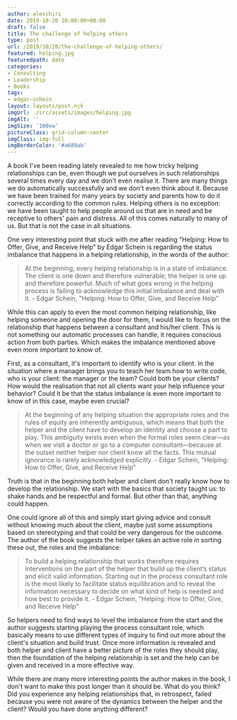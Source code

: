 ```yaml
---
author: alexchiri
date: 2019-10-20 10:00:00+00:00
draft: false
title: The challenge of helping others
type: post
url: /2019/10/20/the-challenge-of-helping-others/
featured: helping.jpg
featuredpath: date
categories:
- Consulting
- Leadership
- Books
tags:
- edgar-schein
layout: layouts/post.njk
imgUrl: ./src/assets/images/helping.jpg
imgAlt: ''
imgSize: '100vw'
pictureClass: grid-column-center
imgClass: img-full
imgBorderColor: '#a689ab'
---
```



A book I've been reading lately revealed to me how tricky helping relationships can be, even though we put ourselves in such relationships several times every day and we don't even realise it. There are many things we do automatically successfully and we don't even think about it. Because we have been trained for many years by society and parents how to do it correctly according to the common rules. Helping others is no exception: we have been taught to help people around us that are in need and be receptive to others' pain and distress. All of this comes naturally to many of us. But that is not the case in all situations.

One very interesting point that stuck with me after reading "Helping: How to Offer, Give, and Receive Help" by Edgar Schein is regarding the status imbalance that happens in a helping relationship, in the words of the author:

> At the beginning, every helping relationship is in a state of imbalance. The client is one down and therefore vulnerable; the helper is one up and therefore powerful. Much of what goes wrong in the helping process is failing to acknowledge this initial imbalance and deal with it. - Edgar Schein, "Helping: How to Offer, Give, and Receive Help"

While this can apply to even the most common helping relationship, like helping someone and opening the door for them, I would like to focus on the relationship that happens between a consultant and his/her client. This is not something our automatic processes can handle, it requires conscious action from both parties. Which makes the imbalance mentioned above even more important to know of.

First, as a consultant, it's important to identify who is your client. In the situation where a manager brings you to teach her team how to write code, who is your client: the manager or the team? Could both be your clients? How would the realisation that not all clients want your help influence your behavior? Could it be that the status imbalance is even more important to know of in this case, maybe even crucial?

> At the beginning of any helping situation the appropriate roles and the rules of equity are inherently ambiguous, which means that both the helper and the client have to develop an identity and choose a part to play. This ambiguity exists even when the formal roles seem clear—as when we visit a doctor or go to a computer consultant—because at the outset neither helper nor client know all the facts. This mutual ignorance is rarely acknowledged explicitly. - Edgar Schein, "Helping: How to Offer, Give, and Receive Help"

Truth is that in the beginning both helper and client don't really know how to develop the relationship. We start with the basics that society taught us: to shake hands and be respectful and formal. But other than that, anything could happen. 

One could ignore all of this and simply start giving advice and consult without knowing much about the client, maybe just some assumptions based on stereotyping and that could be very dangerous for the outcome. The author of the book suggests the helper takes an active role in sorting these out, the roles and the imbalance:

> To build a helping relationship that works therefore requires interventions on the part of the helper that build up the client’s status and elicit valid information. Starting out in the process consultant role is the most likely to facilitate status equilibration and to reveal the information necessary to decide on what kind of help is needed and how best to provide it. - Edgar Schein, "Helping: How to Offer, Give, and Receive Help"

So helpers need to find ways to level the imbalance from the start and the author suggests starting playing the process consultant role, which basically means to use different types of inquiry to find out more about the client's situation and build trust. Once more information is revealed and both helper and client have a better picture of the roles they should play, then the foundation of the helping relationship is set and the help can be given and received in a more effective way.

While there are many more interesting points the author makes in the book, I don't want to make this post longer than it should be. What do you think? Did you experience any helping relationships that, in retrospect, failed because you were not aware of the dynamics between the helper and the client? Would you have done anything different? 